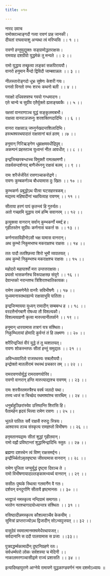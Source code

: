 ```yaml
---
title: ०१०

---
```

नारद उवाच  
रामोक्तञ्चाङ्गदौ गत्वा रावणं प्राह जानकी।  
दीयतां राघवायाशु अन्यथा त्वं मरिप्यसि ।। १ ।।  
  
रावणो हन्तुमुद्युक्तः सङ्ग्रामोद्धतराक्षसः।  
रामयाह दशग्रीवो युद्धमेकं तु मन्यते ।। २ ।।  
  
रामो युद्धाय तच्छ्रुत्वा लङ्कां सकपिराययौ।  
वानरो हनुमान मैन्दो द्विविदौ जाम्बवान्नलः ।। ३ ।।  
  
नीलस्तारोङ्गदो धूभ्रः सुषेणः केशरी गयः।  
पनसो विनतो रम्भः शरभः कथनो बली ।। ४ ।।  
  
गवाक्षो दधिवक्त्रश्च गवयो गन्धमादनः।  
एते चान्ये च सुग्रीव एतैर्युक्तो ह्यसङ्ख्यकैः ।। ५ ।।  
  
रक्षसां वानराणाञ्च युद्धं सङ्कुलमाबभौ।  
राक्षसा वानराञजघ्नुः शरशक्तिगदादिभिः ।। ६ ।।  
  
वानरा राक्षसाञ् जघ्नुर्नखदन्तशिलादिभिः।  
हस्त्थश्वरथपादातं राक्षसानां बलं हतम् ।।७ ।।  
  
हनूमान् गिरिऋङ्गेण धूम्राक्षमवधीद्रिपुम्।  
अकम्पनं प्रहस्तञ्च युध्यन्तं नील आवधीत् ।। ८ ।।  
  
इन्द्रजिच्छरबन्धाच्च विमुक्तौ रामलक्षमणौ।  
तार्क्ष्यसन्दर्शनाद् बाणैर्जघ्ननू राक्षसं बलम् ।। ९ ।।  
  
रामः शरैर्जर्जरितं रावणञ्चाकरोद्रणे।  
रावणः कुम्बकर्णञ्च बौधयामास दुः खितः ।। १० ।।  
  
कुम्भकर्णः प्रबुद्धोऽथ पीत्वा घटसहस्त्रकम्।  
मद्यस्य महिषादीनां भक्षयित्वाह रावणम् ।। ११ ।।  
  
सीताया हरणं पापं कृतन्त्वं हि गुरुर्यतः।  
अतो गच्छामि युद्धाय रामं हन्मि सवानरम् ।। १२ ।।  
  
इत्युक्त्वा वानरान् सर्वान् कुम्भकर्णो ममर्द्द ह।  
गृहीतस्तेन सुग्रीवः कर्णनासं चकर्त्त सः ।। १३ ।।  
  
कर्णनासाविहीनोऽसौ भक्ष यामास वानरान्।  
अथ कुम्भो निकुमभश्च मकराक्षश्च राक्षसः ।। १४ ।।  
  
ततः पादौ ततश्छित्त्वा शिरो भूमौ व्यपातयत् ।  
अथ कुम्भो निकुम्भश्च मकराक्षश्च राक्षसः ।। १५ ।।  
  
महोदरो महापार्श्वो मत्त उन्तत्तराक्षसः।  
प्रघसो भासकर्णश्च विरूपाक्षस्छ संयुगे ।। १६ ।।  
देवान्तको नरान्तश्च त्रिशिराश्चातिकायकः।  
  
रामेण लक्ष्मणेनैते वानरैः सविभीषणैः ।। १७ ।।  
युध्यमानास्तथाह्यन्ये राक्षसाभुवि पातिताः।  
  
इन्द्रजिन्मायया युध्यन् रामादीन् सम्बबन्ध ह ।। १८ ।।  
वरदत्तैर्नागबाणै रोषध्या तौ विशल्यकौ।  
विशल्ययाव्रणौ कृत्वा मारुत्यानीतपर्वने ।। १९ ।।  
  
हनूमान् धारयामास तत्रागं यत्र संश्थितः।  
निकुम्भिलायां होमादि कुर्वन्तं तं हि लक्ष्मणः ।। २० ।।  
  
शरैरिन्द्रजितं वीरं युद्धे तं तु व्यशातयत्।  
रावणः शोकस्न्तप्तः सीतां हन्तुं समुद्यतः ।। २१ ।।  
  
अविन्ध्यवारितो राजरथस्यः सबलौययौ।  
इन्द्रोक्तो मातलीरामं रथस्थं प्रचकार तम् ।। २२ ।।  
  
रामरावणयोर्युद्धं रामरावणयोरिव।  
रावणो वानरान् हन्ति मारुत्याद्याश्च रावणम् ।। २३ ।।  
  
रामः शस्त्रैस्तमस्त्रैश्च ववर्ष जलदो यथा।  
तस्य ध्वजं स चिच्छेद रथमश्वांश्च सारथिम् ।। २४ ।।  
  
धनुर्बाहूञ्छिरांस्येव उत्तिष्ठन्ति शिरांसि हि।  
पैतामहेन हृदयं भित्त्वा रामेण रावणः ।। २५ ।।  
  
भूतले पातितः सर्वै राक्षसै रुरुदुः स्त्रियः।  
आश्वास्य तञ्च संस्कृत्य रामज्ञप्तो विभीषणः ।। २६ ।।  
  
हनृमतानयद्रामः सीतां शुद्धां गृहीतवान्।  
रामो वह्नौ प्रविष्टान्तां शुद्धामिन्द्रादिभिः स्तुतः ।। २७ ।।  
  
ब्रह्मणा दशरथेन त्वं विष्ण् राक्षसमर्द्दनः।  
इन्द्रौर्च्चितोऽमृतवृष्ट्या जीवयामास वानरान् ।। २८ ।।  
  
रामेण पूजिता जग्मुर्युद्धं दृष्ट्वा दिवञ्च ते ।  
रामो विभीषणायादाल्लङ्कामभ्यर्च्य वानरान् ।। २९ ।।  
  
ससीतः पुष्पके स्थित्वा गतमार्गेण वै गतः।  
दर्शयन् वनदुर्गाणि सीतायै हृष्टमानसः ।। ३० ।।  
  
भरद्वाजं नमस्कृत्य नन्दिग्रामं समागतः।  
भरतेन नतश्चागादयोध्यान्तत्र संश्थितः ।। ३१ ।।  
  
वसिष्ठादीन्नमस्कृत्य कौशल्याञ्चैव केकयीम् ।  
सुमित्रां प्राप्तराज्योऽथ द्विजादीन् सोऽभ्यपूजयत् ।। ३२ ।।  
  
वासुदेवं स्वमात्मानमश्वमेधैरथायजत्।  
सर्वदानानि स ददौ पालयामास स प्रजाः ।।३३।।  
  
पुत्रवद्धर्म्मकामादीन् दुष्टनिग्रहणे रतः।  
सर्वधर्म्मपरो लोकः सर्वशस्या च मेदिनी ।।  
नाकालमरणञ्चासीद्रामे राज्यं प्रशासति ।। ३४ ।।  
  
इत्यादिमहापुराणे आग्नेये रामायणे युद्धकाण्डवर्णनं नाम दशमोऽध्यायः ॥